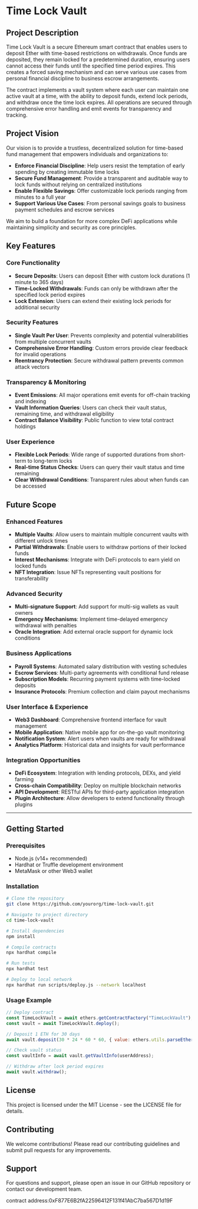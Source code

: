 # Time Lock Vault

## Project Description

Time Lock Vault is a secure Ethereum smart contract that enables users to deposit Ether with time-based restrictions on withdrawals. Once funds are deposited, they remain locked for a predetermined duration, ensuring users cannot access their funds until the specified time period expires. This creates a forced saving mechanism and can serve various use cases from personal financial discipline to business escrow arrangements.

The contract implements a vault system where each user can maintain one active vault at a time, with the ability to deposit funds, extend lock periods, and withdraw once the time lock expires. All operations are secured through comprehensive error handling and emit events for transparency and tracking.

## Project Vision

Our vision is to provide a trustless, decentralized solution for time-based fund management that empowers individuals and organizations to:

- **Enforce Financial Discipline**: Help users resist the temptation of early spending by creating immutable time locks
- **Secure Fund Management**: Provide a transparent and auditable way to lock funds without relying on centralized institutions
- **Enable Flexible Savings**: Offer customizable lock periods ranging from minutes to a full year
- **Support Various Use Cases**: From personal savings goals to business payment schedules and escrow services

We aim to build a foundation for more complex DeFi applications while maintaining simplicity and security as core principles.

## Key Features

### Core Functionality
- **Secure Deposits**: Users can deposit Ether with custom lock durations (1 minute to 365 days)
- **Time-Locked Withdrawals**: Funds can only be withdrawn after the specified lock period expires
- **Lock Extension**: Users can extend their existing lock periods for additional security

### Security Features
- **Single Vault Per User**: Prevents complexity and potential vulnerabilities from multiple concurrent vaults
- **Comprehensive Error Handling**: Custom errors provide clear feedback for invalid operations
- **Reentrancy Protection**: Secure withdrawal pattern prevents common attack vectors

### Transparency & Monitoring
- **Event Emissions**: All major operations emit events for off-chain tracking and indexing
- **Vault Information Queries**: Users can check their vault status, remaining time, and withdrawal eligibility
- **Contract Balance Visibility**: Public function to view total contract holdings

### User Experience
- **Flexible Lock Periods**: Wide range of supported durations from short-term to long-term locks
- **Real-time Status Checks**: Users can query their vault status and time remaining
- **Clear Withdrawal Conditions**: Transparent rules about when funds can be accessed

## Future Scope

### Enhanced Features
- **Multiple Vaults**: Allow users to maintain multiple concurrent vaults with different unlock times
- **Partial Withdrawals**: Enable users to withdraw portions of their locked funds
- **Interest Mechanisms**: Integrate with DeFi protocols to earn yield on locked funds
- **NFT Integration**: Issue NFTs representing vault positions for transferability

### Advanced Security
- **Multi-signature Support**: Add support for multi-sig wallets as vault owners
- **Emergency Mechanisms**: Implement time-delayed emergency withdrawal with penalties
- **Oracle Integration**: Add external oracle support for dynamic lock conditions

### Business Applications
- **Payroll Systems**: Automated salary distribution with vesting schedules
- **Escrow Services**: Multi-party agreements with conditional fund release
- **Subscription Models**: Recurring payment systems with time-locked deposits
- **Insurance Protocols**: Premium collection and claim payout mechanisms

### User Interface & Experience
- **Web3 Dashboard**: Comprehensive frontend interface for vault management
- **Mobile Application**: Native mobile app for on-the-go vault monitoring
- **Notification System**: Alert users when vaults are ready for withdrawal
- **Analytics Platform**: Historical data and insights for vault performance

### Integration Opportunities
- **DeFi Ecosystem**: Integration with lending protocols, DEXs, and yield farming
- **Cross-chain Compatibility**: Deploy on multiple blockchain networks
- **API Development**: RESTful APIs for third-party application integration
- **Plugin Architecture**: Allow developers to extend functionality through plugins

---

## Getting Started

### Prerequisites
- Node.js (v14+ recommended)
- Hardhat or Truffle development environment
- MetaMask or other Web3 wallet

### Installation
```bash
# Clone the repository
git clone https://github.com/yourorg/time-lock-vault.git

# Navigate to project directory
cd time-lock-vault

# Install dependencies
npm install

# Compile contracts
npx hardhat compile

# Run tests
npx hardhat test

# Deploy to local network
npx hardhat run scripts/deploy.js --network localhost
```

### Usage Example
```javascript
// Deploy contract
const TimeLockVault = await ethers.getContractFactory("TimeLockVault");
const vault = await TimeLockVault.deploy();

// Deposit 1 ETH for 30 days
await vault.deposit(30 * 24 * 60 * 60, { value: ethers.utils.parseEther("1") });

// Check vault status
const vaultInfo = await vault.getVaultInfo(userAddress);

// Withdraw after lock period expires
await vault.withdraw();
```

## License
This project is licensed under the MIT License - see the LICENSE file for details.

## Contributing
We welcome contributions! Please read our contributing guidelines and submit pull requests for any improvements.

## Support
For questions and support, please open an issue in our GitHub repository or contact our development team.

contract address:0xF877E6B2fA22596412F131f41AbC7ba567D1d19F
